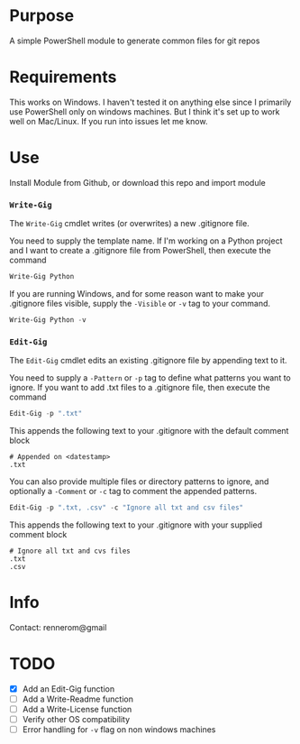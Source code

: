 # Purpose
A simple PowerShell module to generate common files for git repos

# Requirements
This works on Windows. I haven't tested it on anything else since I primarily use PowerShell only on windows machines. But I think it's set up to work well on Mac/Linux. If you run into issues let me know.

# Use
Install Module from Github, or download this repo and import module

### `Write-Gig`
The `Write-Gig` cmdlet writes (or overwrites) a new .gitignore file. 

You need to supply the template name. If I'm working on a Python project and I want to create a .gitignore file from PowerShell, then execute the command
```PowerShell
Write-Gig Python
```

If you are running Windows, and for some reason want to make your .gitignore files visible, supply the `-Visible` or `-v` tag to your command. 
```PowerShell
Write-Gig Python -v
```

### `Edit-Gig`
The `Edit-Gig` cmdlet edits an existing .gitignore file by appending text to it.

You need to supply a `-Pattern` or `-p` tag to define what patterns you want to ignore. If you want to add .txt files to a .gitignore file, then execute the command
```PowerShell
Edit-Gig -p ".txt"
```

This appends the following text to your .gitignore with the default comment block
```
# Appended on <datestamp>
.txt
```

You can also provide multiple files or directory patterns to ignore, and optionally a `-Comment` or `-c` tag to comment the appended patterns.
```PowerShell
Edit-Gig -p ".txt, .csv" -c "Ignore all txt and csv files"
```
This appends the following text to your .gitignore with your supplied comment block
```
# Ignore all txt and cvs files
.txt
.csv
```

# Info
Contact: rennerom@gmail

# TODO
- [x] Add an Edit-Gig function
- [ ] Add a Write-Readme function
- [ ] Add a Write-License function
- [ ] Verify other OS compatibility
- [ ] Error handling for `-v` flag on non windows machines
